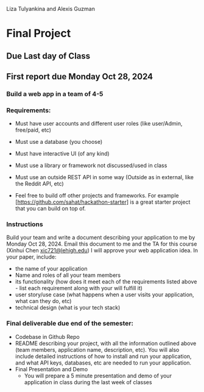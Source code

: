 Liza Tulyankina and Alexis Guzman

# Final Project

## Due Last day of Class
## First report due Monday Oct 28, 2024

### Build a web app in a team of 4-5

### Requirements:
* Must have user accounts and different user roles (like user/Admin, free/paid, etc)
* Must use a database (you choose)
* Must have interactive UI (of any kind)
* Must use a library or framework not discussed/used in class
* Must use an outside REST API in some way (Outside as in external, like the Reddit API, etc)

* Feel free to build off other projects and frameworks. For example [https://github.com/sahat/hackathon-starter] is a great starter project that you can build on top of. 

### Instructions
Build your team and write a document describing your application to me by Monday Oct 28, 2024. Email this document to me and the TA for this course (Xinhui Chen xic721@lehigh.edu)  I will approve your web application idea. In your paper, include:
* the name of your application
* Name and roles of all your team members
* its functionality (how does it meet each of the requirements listed above - list each requirement along with your will fulfill it)
* user story/use case (what happens when a user visits your application, what can they do, etc)
* technical design (what is your tech stack)


### Final deliverable due end of the semester:
* Codebase in Github Repo
* README describing your project, with all the information outlined above (team members, application name, description, etc). You will also include detailed instructions of how to install and run your application, and what API keys, databases, etc are needed to run your application.
* Final Presentation and Demo
  * You will prepare a 5 minute presentation and demo of your application in class during the last week of classes

